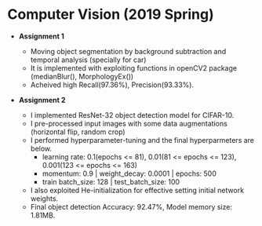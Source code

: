 Computer Vision (2019 Spring)
=============  
* **Assignment 1**
    * Moving object segmentation by background subtraction and temporal analysis (specially for car)
    * It is implemented with exploiting functions in openCV2 package (medianBlur(),  MorphologyEx())
    * Acheived high Recall(97.36%), Precision(93.33%).
    
* **Assignment 2**  
    * I implemented ResNet-32 object detection model for CIFAR-10.
    * I pre-processed input images with some data augmentations (horizontal flip, random crop)
    * I performed hyperparameter-tuning and the final hyperparmeters are below.
      * learning rate: 0.1(epochs <= 81), 0.01(81 <= epochs <= 123), 0.001(123 <= epochs <= 163)
      * momentum: 0.9 | weight_decay: 0.0001 | epochs: 500
      * train batch_size: 128 | test_batch_size: 100
    * I also exploited He-initialization for effective setting initial network weights.
    * Final object detection Accuracy: 92.47%, Model memory size: 1.81MB.
